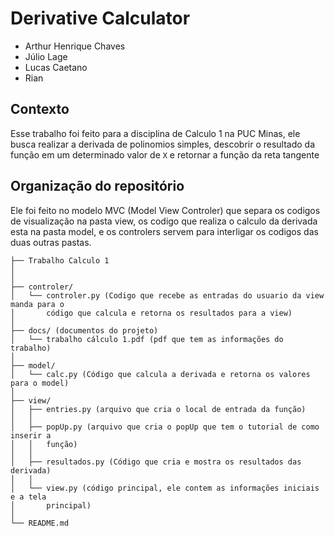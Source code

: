 # Derivative Calculator
 
 * Arthur Henrique Chaves 
 * Júlio Lage
 * Lucas Caetano
 * Rian

## Contexto

Esse trabalho foi feito para a disciplina de Calculo 1 na PUC Minas, ele busca 
realizar a derivada de polinomios simples, descobrir o resultado da função em um 
determinado valor de `X` e retornar a função da reta tangente

## Organização do repositório

Ele foi feito no modelo MVC (Model View Controler) que separa os codigos de 
visualização na pasta view, os codigo que realiza o calculo da derivada esta na 
pasta model, e os controlers servem para interligar os codigos das duas outras 
pastas.

```
├── Trabalho Calculo 1
│
│
├── controler/
│   └── controler.py (Codigo que recebe as entradas do usuario da view manda para o
│       código que calcula e retorna os resultados para a view)
│
├── docs/ (documentos do projeto)
│   └── trabalho cálculo 1.pdf (pdf que tem as informações do trabalho)
│
├── model/ 
│   └── calc.py (Código que calcula a derivada e retorna os valores para o model)
│
├── view/ 
│   ├── entries.py (arquivo que cria o local de entrada da função)
│   │
│   ├── popUp.py (arquivo que cria o popUp que tem o tutorial de como inserir a 
│   │   função)
│   │
│   ├── resultados.py (Código que cria e mostra os resultados das derivada)
│   │
│   └── view.py (código principal, ele contem as informações iniciais e a tela 
│       principal)
│
└── README.md

```
